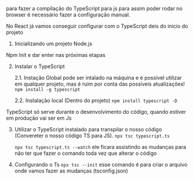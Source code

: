 para fazer a compilação do TypeScript para js para assim poder rodar no browser é necessário fazer a configuração manual.

No React já vamos conseguir configurar com o TypeScript deis do inicio do projeto

1. Inicializando um projeto Node.js

Npm Init e dar enter nas próximas etapas

2. Instalar o TypeScript

    2.1. Instação Global
            pode ser intalado na máquina e é possível utilizar em qualquer projeto, mas é ruim por conta das possíveis atualizações!
            `npm install -g typescript`


    2.2. Instalação local (Dentro do projeto)
            `npm install typescript -D`

TypeScript só serve durante o desenvolvimento do código, quando estiver em produção vai ser em Js

3. Utilizar o TypeScript instalado para transpilar o nosso código (Convereter o nosso código TS para JS).
    `npx tsc typescript.ts`

    `npx tsc typescript.ts --watch` ele ficara assistindo as mudanças para não ter que fazer o comando toda vez que alterar o código

4. Configurando o Ts
    `npx tsc --init`
    esse comando é para criar o arquivo onde vamos fazer as mudanças (tsconfig.json)